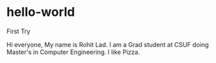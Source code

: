 # hello-world
First Try

Hi everyone,
My name is Rohit Lad. I am a Grad student at CSUF doing Master's in Computer Engineering.
I like Pizza.
